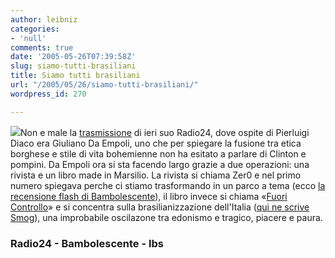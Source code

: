 ```yaml
---
author: leibniz
categories:
- 'null'
comments: true
date: '2005-05-26T07:39:58Z'
slug: siamo-tutti-brasiliani
title: Siamo tutti brasiliani
url: "/2005/05/26/siamo-tutti-brasiliani/"
wordpress_id: 270

---
```

![](https://giotto.ibs.it/thumbnails/z98/8831786598.jpg)Non e male la [trasmissione](https://www.radio24.ilsole24ore.com/fc?cmd=sez&chId=40&sezId=9800)
di ieri suo Radio24, dove ospite di Pierluigi Diaco era Giuliano Da
Empoli, uno che per spiegare la fusione tra etica borghese e stile di
vita bohemienne non ha esitato a parlare di Clinton e pompini. Da
Empoli ora si sta facendo largo grazie a due operazioni: una rivista e
un libro made in Marsilio. La rivista si chiama Zer0 e nel primo numero spiegava perche ci stiamo trasformando in un parco a tema (ecco [la recensione flash di Bambolescente](https://www.bambolescente.com/archives/2005/02/perche_ci_stiam.html)), il libro invece si chiama «[Fuori Controllo](https://www.internetbookshop.it/ser/serdsp.asp?shop=2057&c=JJJSK93D1Y3JJ)» e si concentra sulla brasilianizzazione dell'Italia ([qui ne scrive Smog](https://smog.ilcannocchiale.it/?id_blogdoc=512533)), una improbabile oscilazone tra edonismo e tragico, piacere e paura.  



### Radio24 - Bambolescente - Ibs
